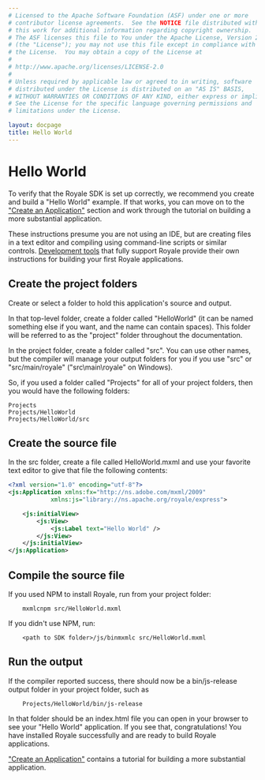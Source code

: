 ```yaml
---
# Licensed to the Apache Software Foundation (ASF) under one or more
# contributor license agreements.  See the NOTICE file distributed with
# this work for additional information regarding copyright ownership.
# The ASF licenses this file to You under the Apache License, Version 2.0
# (the "License"); you may not use this file except in compliance with
# the License.  You may obtain a copy of the License at
# 
# http://www.apache.org/licenses/LICENSE-2.0
# 
# Unless required by applicable law or agreed to in writing, software
# distributed under the License is distributed on an "AS IS" BASIS,
# WITHOUT WARRANTIES OR CONDITIONS OF ANY KIND, either express or implied.
# See the License for the specific language governing permissions and
# limitations under the License.

layout: docpage
title: Hello World
---
```


# Hello World

To verify that the Royale SDK is set up correctly, we recommend you create and build a "Hello World" example. If that works, you can move on to the ["Create an Application"](Create%20An%20Application.html) section and work through the tutorial on building a more substantial application.

These instructions presume you are not using an IDE, but are creating files in a text editor and compiling using command-line scripts or similar controls. [Development tools](Welcome/Get_Started/Development-tools.html) that fully support Royale provide their own instructions for building your first Royale applications.

## Create the project folders

Create or select a folder to hold this application's source and output.  

In that top-level folder, create a folder called "HelloWorld" (it can be named something else if you want, and the name can contain spaces).  This folder will be referred to as the "project" folder throughout the documentation.  

In the project folder, create a folder called "src". You can use other names, but the compiler will manage your output folders for you if you use "src" or "src/main/royale" ("src\main\royale" on Windows).

So, if you used a folder called "Projects" for all of your project folders, then you would have the following folders:

```
Projects
Projects/HelloWorld
Projects/HelloWorld/src
```

## Create the source file

In the src folder, create a file called HelloWorld.mxml and use your favorite text editor to give that file the following contents:

```xml
<?xml version="1.0" encoding="utf-8"?>
<js:Application xmlns:fx="http://ns.adobe.com/mxml/2009"
            xmlns:js="library://ns.apache.org/royale/express">

    <js:initialView>
        <js:View>
            <js:Label text="Hello World" />
        </js:View>
    </js:initialView>
</js:Application>
```

## Compile the source file

If you used NPM to install Royale, run from your project folder:

```
    mxmlcnpm src/HelloWorld.mxml
```

If you didn't use NPM, run:

```
    <path to SDK folder>/js/binmxmlc src/HelloWorld.mxml
```

## Run the output

If the compiler reported success, there should now be a bin/js-release output folder in your project folder, such as 

```
    Projects/HelloWorld/bin/js-release
```

In that folder should be an index.html file you can open in your browser to see your "Hello World" application.  If you see that, congratulations!  You have installed Royale successfully and are ready to build Royale applications.  

["Create an Application"](Create%20An%20Application.html) contains a tutorial for building a more substantial application.


